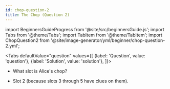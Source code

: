 ```yaml
---
id: chop-question-2
title: The Chop (Question 2)
---
```


import BeginnersGuideProgress from '@site/src/beginnersGuide.js';
import Tabs from '@theme/Tabs';
import TabItem from '@theme/TabItem';
import ChopQuestion2 from '@site/image-generator/yml/beginner/chop-question-2.yml';

<BeginnersGuideProgress id="chop-question-2" />

<!-- lint disable no-undefined-references -->

<Tabs
  defaultValue="question"
  values={[
    {label: 'Question', value: 'question'},
    {label: 'Solution', value: 'solution'},
  ]}>
<TabItem value="question">

- What slot is Alice's chop?

</TabItem>
<TabItem value="solution">

- Slot 2 (because slots 3 through 5 have clues on them).

</TabItem>
</Tabs>

<ChopQuestion2 />
